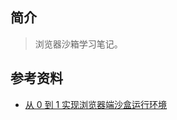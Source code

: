 ## 简介

> 浏览器沙箱学习笔记。

## 参考资料

- [从 0 到 1 实现浏览器端沙盒运行环境](https://cloud.tencent.com/developer/article/1838226)
